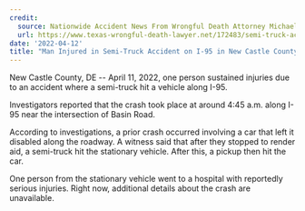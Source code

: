 ```yaml
---
credit:
  source: Nationwide Accident News From Wrongful Death Attorney Michael Grossman
  url: https://www.texas-wrongful-death-lawyer.net/172483/semi-truck-accident-new-castle-county-de-i-95-basin.htm
date: '2022-04-12'
title: "Man Injured in Semi-Truck Accident on I-95 in New Castle County, DE"
---
```

New Castle County, DE -- April 11, 2022, one person sustained injuries due to an accident where a semi-truck hit a vehicle along I-95.

Investigators reported that the crash took place at around 4:45 a.m. along I-95 near the intersection of Basin Road.

According to investigations, a prior crash occurred involving a car that left it disabled along the roadway. A witness said that after they stopped to render aid, a semi-truck hit the stationary vehicle. After this, a pickup then hit the car.

One person from the stationary vehicle went to a hospital with reportedly serious injuries. Right now, additional details about the crash are unavailable.
